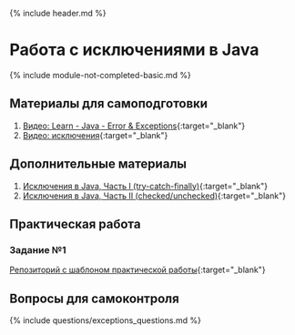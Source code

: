{% include header.md %}

Работа с исключениями в Java
===
{% include module-not-completed-basic.md %}

Материалы для самоподготовки
---------------------
1. [Видео: Learn - Java - Error & Exceptions](https://learn.by/courses/course-v1:EPAM+JEE+ext1/about){:target="_blank"}
1. [Видео: исключения](https://www.youtube.com/watch?v=RcwyUIyF7kI){:target="_blank"}

Дополнительные материалы
---------------------
1. [Исключения в Java, Часть I (try-catch-finally)](https://habr.com/ru/company/golovachcourses/blog/223821/){:target="_blank"}
1. [Исключения в Java, Часть II (checked/unchecked)](https://habr.com/ru/company/golovachcourses/blog/225585/){:target="_blank"}

Практическая работа
---------------------
### Задание №1
[Репозиторий с шаблоном практической работы](https://github.com/java-online-course/java-exceptions-template){:target="_blank"}

Вопросы для самоконтроля
---------------------
{% include questions/exceptions_questions.md %}

